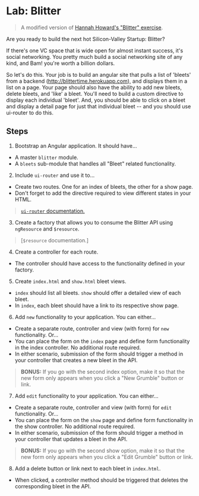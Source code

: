 # Lab: Blitter

> A modified version of [Hannah Howard's "Blitter" exercise](http://hannahhoward.github.io/angular-intermediate-wdi/).

Are you ready to build the next hot Silicon-Valley Startup: Blitter?

If there's one VC space that is wide open for almost instant success, it's social networking. You pretty much build a social networking site of any kind, and Bam! you're worth a billion dollars.

So let's do this. Your job is to build an angular site that pulls a list of 'bleets' from a backend (http://blittertime.herokuapp.com), and displays them in a list on a page. Your page should also have the ability to add new bleets, delete bleets, and 'like' a bleet. You'll need to build a custom directive to display each individual 'bleet'. And, you should be able to click on a bleet and display a detail page for just that individual bleet -- and you should use ui-router to do this.

## Steps

1. Bootstrap an Angular application. It should have...
  * A master `blitter` module.
  * A `bleets` sub-module that handles all "Bleet" related functionality.

2. Include `ui-router` and use it to...
  * Create two routes. One for an index of bleets, the other for a show page.
  * Don't forget to add the directive required to view different states in your HTML.

  > [`ui-router` documentation.](https://github.com/angular-ui/ui-router/wiki)

3. Create a factory that allows you to consume the Blitter API using `ngResource` and `$resource`.

  > [`$resource` documentation.]

4. Create a controller for each route.
  * The controller should have access to the functionality defined in your factory.

5. Create `index.html` and `show.html` bleet views.
  * `index` should list all bleets. `show` should offer a detailed view of each bleet.
  * In `index`, each bleet should have a link to its respective show page.

6. Add `new` functionality to your application. You can either...
  * Create a separate route, controller and view (with form) for `new` functionality. Or...
  * You can place the form on the `index` page and define form functionality in the index controller. No additional route required.
  * In either scenario, submission of the form should trigger a method in your controller that creates a new bleet in the API.

  > **BONUS:** If you go with the second index option, make it so that the new form only appears when you click a "New Grumble" button or link.

7. Add `edit` functionality to your application. You can either...
  * Create a separate route, controller and view (with form) for `edit` functionality. Or...
  * You can place the form on the `show` page and define form functionality in the show controller. No additional route required.
  * In either scenario, submission of the form should trigger a method in your controller that updates a bleet in the API.

  > **BONUS:** If you go with the second show option, make it so that the new form only appears when you click a "Edit Grumble" button or link.

8. Add a delete button or link next to each bleet in `index.html`.
  * When clicked, a controller method should be triggered that deletes the corresponding bleet in the API.
